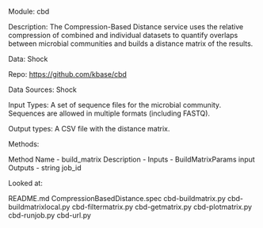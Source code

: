 Module: cbd

Description: The Compression-Based Distance service uses the relative compression of combined and individual datasets to quantify overlaps between microbial communities and builds a distance matrix of the results.

Data: Shock

Repo: https://github.com/kbase/cbd

Data Sources: Shock

Input Types: A set of sequence files for the microbial community. Sequences are allowed in multiple formats (including FASTQ).

Output types: A CSV file with the distance matrix.

Methods:

Method Name - build_matrix 
Description - 
Inputs - BuildMatrixParams input
Outputs - string job_id

Looked at:

README.md
CompressionBasedDistance.spec
cbd-buildmatrix.py
cbd-buildmatrixlocal.py
cbd-filtermatrix.py
cbd-getmatrix.py
cbd-plotmatrix.py
cbd-runjob.py
cbd-url.py
